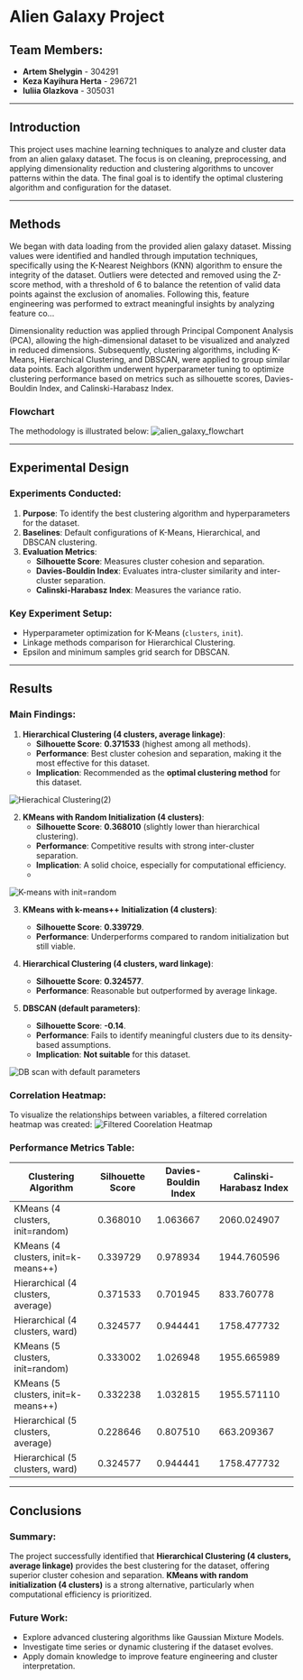 
# Alien Galaxy Project

## Team Members:
- **Artem Shelygin** - 304291  
- **Keza Kayihura Herta** - 296721  
- **Iuliia Glazkova** - 305031  

---

## Introduction
This project uses machine learning techniques to analyze and cluster data from an alien galaxy dataset. The focus is on cleaning, preprocessing, and applying dimensionality reduction and clustering algorithms to uncover patterns within the data. The final goal is to identify the optimal clustering algorithm and configuration for the dataset.

---

## Methods

We began with data loading from the provided alien galaxy dataset. Missing values were identified and handled through imputation techniques, specifically using the K-Nearest Neighbors (KNN) algorithm to ensure the integrity of the dataset. Outliers were detected and removed using the Z-score method, with a threshold of 6 to balance the retention of valid data points against the exclusion of anomalies. Following this, feature engineering was performed to extract meaningful insights by analyzing feature co...

Dimensionality reduction was applied through Principal Component Analysis (PCA), allowing the high-dimensional dataset to be visualized and analyzed in reduced dimensions. Subsequently, clustering algorithms, including K-Means, Hierarchical Clustering, and DBSCAN, were applied to group similar data points. Each algorithm underwent hyperparameter tuning to optimize clustering performance based on metrics such as silhouette scores, Davies-Bouldin Index, and Calinski-Harabasz Index.

### Flowchart
The methodology is illustrated below:
![alien_galaxy_flowchart](https://github.com/user-attachments/assets/7aa1d192-3cf6-468d-85cc-e8d182c1f956)

---

## Experimental Design

### Experiments Conducted:
1. **Purpose**: To identify the best clustering algorithm and hyperparameters for the dataset.  
2. **Baselines**: Default configurations of K-Means, Hierarchical, and DBSCAN clustering.  
3. **Evaluation Metrics**:  
   - **Silhouette Score**: Measures cluster cohesion and separation.  
   - **Davies-Bouldin Index**: Evaluates intra-cluster similarity and inter-cluster separation.  
   - **Calinski-Harabasz Index**: Measures the variance ratio.  

### Key Experiment Setup:
- Hyperparameter optimization for K-Means (`clusters`, `init`).  
- Linkage methods comparison for Hierarchical Clustering.  
- Epsilon and minimum samples grid search for DBSCAN.

---

## Results

### Main Findings:
1. **Hierarchical Clustering (4 clusters, average linkage)**:
   - **Silhouette Score**: **0.371533** (highest among all methods).  
   - **Performance**: Best cluster cohesion and separation, making it the most effective for this dataset.  
   - **Implication**: Recommended as the **optimal clustering method** for this dataset.
     
![Hierachical Clustering(2)](https://github.com/user-attachments/assets/1d1e4d17-aae0-46a7-8c27-ca73478dfde8)

2. **KMeans with Random Initialization (4 clusters)**:
   - **Silhouette Score**: **0.368010** (slightly lower than hierarchical clustering).  
   - **Performance**: Competitive results with strong inter-cluster separation.  
   - **Implication**: A solid choice, especially for computational efficiency.
   - 
![K-means with init=random](https://github.com/user-attachments/assets/a9699f2b-cb94-4b27-9e05-78226edc0f00)

3. **KMeans with k-means++ Initialization (4 clusters)**:
   - **Silhouette Score**: **0.339729**.  
   - **Performance**: Underperforms compared to random initialization but still viable.

4. **Hierarchical Clustering (4 clusters, ward linkage)**:
   - **Silhouette Score**: **0.324577**.  
   - **Performance**: Reasonable but outperformed by average linkage.

5. **DBSCAN (default parameters)**:
   - **Silhouette Score**: **-0.14**.  
   - **Performance**: Fails to identify meaningful clusters due to its density-based assumptions.  
   - **Implication**: **Not suitable** for this dataset.

  ![DB scan with default parameters](https://github.com/user-attachments/assets/25caea51-3e65-4d50-98be-b7a2bfc63d77)

### Correlation Heatmap:
To visualize the relationships between variables, a filtered correlation heatmap was created:
![Filtered Coorelation Heatmap](https://github.com/user-attachments/assets/6206ec30-d2be-4c09-b2c8-ad5826db3d75)

### Performance Metrics Table:
| Clustering Algorithm                    | Silhouette Score | Davies-Bouldin Index | Calinski-Harabasz Index |
|-----------------------------------------|------------------|-----------------------|--------------------------|
| KMeans (4 clusters, init=random)        | 0.368010         | 1.063667             | 2060.024907              |
| KMeans (4 clusters, init=k-means++)     | 0.339729         | 0.978934             | 1944.760596              |
| Hierarchical (4 clusters, average)      | 0.371533         | 0.701945             | 833.760778               |
| Hierarchical (4 clusters, ward)         | 0.324577         | 0.944441             | 1758.477732              |
| KMeans (5 clusters, init=random)        | 0.333002         | 1.026948             | 1955.665989              |
| KMeans (5 clusters, init=k-means++)     | 0.332238         | 1.032815             | 1955.571110              |
| Hierarchical (5 clusters, average)      | 0.228646         | 0.807510             | 663.209367               |
| Hierarchical (5 clusters, ward)         | 0.324577         | 0.944441             | 1758.477732              |

---

## Conclusions

### Summary:
The project successfully identified that **Hierarchical Clustering (4 clusters, average linkage)** provides the best clustering for the dataset, offering superior cluster cohesion and separation. **KMeans with random initialization (4 clusters)** is a strong alternative, particularly when computational efficiency is prioritized. 

### Future Work:
- Explore advanced clustering algorithms like Gaussian Mixture Models.  
- Investigate time series or dynamic clustering if the dataset evolves.  
- Apply domain knowledge to improve feature engineering and cluster interpretation.

